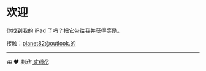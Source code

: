 # 欢迎

你找到我的 iPad 了吗？把它带给我并获得奖励。

接触：[planet82@outlook.的](mailto:planet82@outlook.de)

* * *

_由 ❤️ 制作 [文档化](https://docsify.js.org/)_
